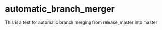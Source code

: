 # automatic_branch_merger

This is a test for automatic branch merging from release_master into master
